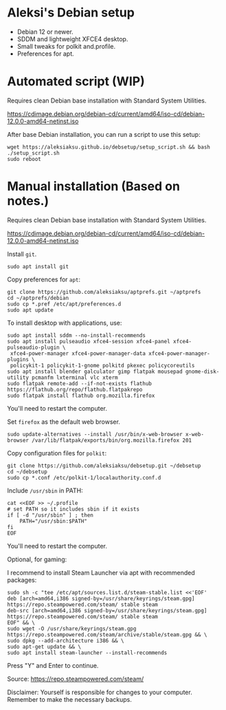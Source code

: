 # Aleksi's Debian setup

- Debian 12 or newer.
- SDDM and lightweight XFCE4 desktop.
- Small tweaks for polkit and.profile.
- Preferences for apt. 

# Automated script (WIP) 

Requires clean Debian base installation with Standard System Utilities.

https://cdimage.debian.org/debian-cd/current/amd64/iso-cd/debian-12.0.0-amd64-netinst.iso

After base Debian installation, you can run a script to use this setup:
```
wget https://aleksiaksu.github.io/debsetup/setup_script.sh && bash ./setup_script.sh 
sudo reboot
```

# Manual installation (Based on notes.)

Requires clean Debian base installation with Standard System Utilities.

https://cdimage.debian.org/debian-cd/current/amd64/iso-cd/debian-12.0.0-amd64-netinst.iso

Install `git`.
```
sudo apt install git
```
Copy preferences for `apt`:
```
git clone https://github.com/aleksiaksu/aptprefs.git ~/aptprefs
cd ~/aptprefs/debian
sudo cp *.pref /etc/apt/preferences.d
sudo apt update
```

To install desktop with applications, use:
```
sudo apt install sddm --no-install-recommends
sudo apt install pulseaudio xfce4-session xfce4-panel xfce4-pulseaudio-plugin \
 xfce4-power-manager xfce4-power-manager-data xfce4-power-manager-plugins \
 policykit-1 policykit-1-gnome polkitd pkexec policycoreutils
sudo apt install blender galculator gimp flatpak mousepad gnome-disk-utility pcmanfm lxterminal vlc xterm
sudo flatpak remote-add --if-not-exists flathub https://flathub.org/repo/flathub.flatpakrepo
sudo flatpak install flathub org.mozilla.firefox
```

You'll need to restart the computer.

Set `firefox` as the default web browser.
```
sudo update-alternatives --install /usr/bin/x-web-browser x-web-browser /var/lib/flatpak/exports/bin/org.mozilla.firefox 201
```

Copy configuration files for `polkit`:
```
git clone https://github.com/aleksiaksu/debsetup.git ~/debsetup
cd ~/debsetup
sudo cp *.conf /etc/polkit-1/localauthority.conf.d
```

Include `/usr/sbin` in PATH:
```
cat <<EOF >> ~/.profile
# set PATH so it includes sbin if it exists
if [ -d "/usr/sbin" ] ; then
    PATH="/usr/sbin:$PATH"
fi
EOF
```

You'll need to restart the computer.

Optional, for gaming:

I recommend to install Steam Launcher via apt with recommended packages:
```
sudo sh -c "tee /etc/apt/sources.list.d/steam-stable.list <<'EOF'
deb [arch=amd64,i386 signed-by=/usr/share/keyrings/steam.gpg] https://repo.steampowered.com/steam/ stable steam
deb-src [arch=amd64,i386 signed-by=/usr/share/keyrings/steam.gpg] https://repo.steampowered.com/steam/ stable steam
EOF" && \
sudo wget -O /usr/share/keyrings/steam.gpg https://repo.steampowered.com/steam/archive/stable/steam.gpg && \
sudo dpkg --add-architecture i386 && \
sudo apt-get update && \
sudo apt install steam-launcher --install-recommends
```
Press "Y" and Enter to continue.

Source: https://repo.steampowered.com/steam/

Disclaimer: Yourself is responsible for changes to your computer. Remember to make the necessary backups.
